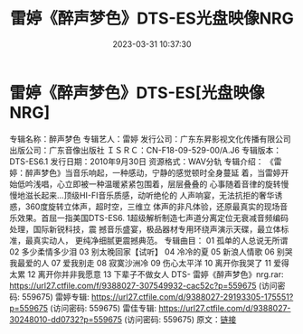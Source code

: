 ﻿---
title: 雷婷《醉声梦色》DTS-ES光盘映像NRG
date: 2023-03-31 10:37:30
categories: 原版DTS
tags: 华语中文
---
# 雷婷《醉声梦色》DTS-ES[光盘映像NRG]

专辑名称：醉声梦色
专辑艺人：雷婷
发行公司：广东东昇影视文化传播有限公司
出版公司：广东音像出版社
ＩＳＲＣ：CN-F18-09-529-00/A.J6
专辑版本：DTS-ES6.1
发行日期：2010年9月30日
资源格式：WAV分轨
专辑介绍：
《雷婷：醉声梦色》当音乐响起，一种感动，宁静的感觉顿时全身蔓延
着，当雷婷开始低吟浅唱，心立即被一种温暖紧紧包围着，层层叠叠的
心事随着音律的旋转慢慢地滋长起来…顶级HI-FI音乐质感，动听绝伦的
人声响宴，无法抗拒的奢华诱惑，360度旋转立体声，超时空，三维立
体声的非凡体验，还原最真实的现场音乐效果。首屈一指美国DTS-ES6.
1超级解析制造七声道分离定位无衰减音频编码处理，国际新锐科技，震
撼音乐盛宴，极品器材专用环绕声演示天碟，最立体标准，最真实动人，
更纯净细腻更震撼典范。
专辑曲目：
01 孤单的人总说无所谓
02 多少柔情多少泪
03 别太晚回家【试听】
04 冷冷的夏
05 新浪人情歌
06 别哭我最爱的人
07 爱我别走
08 寂寞沙洲冷
09 伤心太平洋
10 离开你我哭了
11 爱得太累
12 离开你并非我愿意
13 下辈子不做女人
DTS- 雷婷《醉声梦色》nrg.rar: https://url27.ctfile.com/f/9388027-307549932-cac52c?p=559675
(访问密码: 559675)
雷婷专辑: https://url27.ctfile.com/d/9388027-29193305-175551?p=559675
(访问密码: 559675)
雷佳专辑: https://url27.ctfile.com/d/9388027-30248010-dd0732?p=559675
(访问密码: 559675)
原文：[链接](https://blog.sina.com.cn/s/blog_1647c7e760103118f.html)
